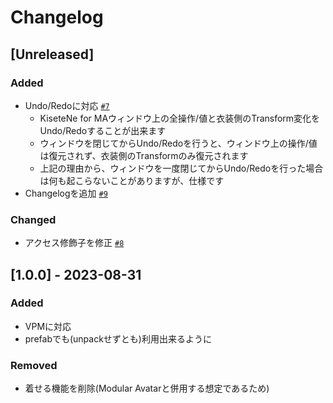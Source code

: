 # Changelog

## [Unreleased]
### Added
- Undo/Redoに対応 [`#7`](https://github.com/Sayamame-beans/KiseteNe-for-MA/pull/7)
  - KiseteNe for MAウィンドウ上の全操作/値と衣装側のTransform変化をUndo/Redoすることが出来ます
  - ウィンドウを閉じてからUndo/Redoを行うと、ウィンドウ上の操作/値は復元されず、衣装側のTransformのみ復元されます
  - 上記の理由から、ウィンドウを一度閉じてからUndo/Redoを行った場合は何も起こらないことがありますが、仕様です
- Changelogを追加 [`#9`](https://github.com/Sayamame-beans/KiseteNe-for-MA/issues/9)

### Changed
- アクセス修飾子を修正 [`#8`](https://github.com/Sayamame-beans/KiseteNe-for-MA/issues/8)

## [1.0.0] - 2023-08-31
### Added
- VPMに対応
- prefabでも(unpackせずとも)利用出来るように

### Removed
- 着せる機能を削除(Modular Avatarと併用する想定であるため)
